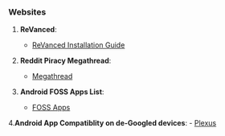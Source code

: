 ### Websites 

1. **ReVanced**:
	- [ReVanced Installation Guide](https://www.reddit.com/r/revancedapp/comments/xlcny9/revanced_manager_guide_for_dummies/?context=3) 

2. **Reddit Piracy Megathread**:
	- [Megathread](https://www.reddit.com/r/Piracy/wiki/megathread/)

3. **Android FOSS Apps List**:
	- [FOSS Apps](https://brainfucksec.github.io/android-foss-apps-list)
	
4.**Android App Compatiblity on de-Googled devices**:
	- [Plexus](https://plexus.techlore.tech/)
